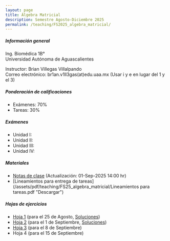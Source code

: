 ```yaml
---
layout: page
title: Álgebra Matricial
description: Semestre Agosto-Diciembre 2025
permalink: /teaching/FS2025_algebra_matricial/
---
```


##### Información general
Ing. Biomédica 1B°\
Universidad Autónoma de Aguascalientes

Instructor: Brian Villegas Villalpando\
Correo electrónico: br1an.v1ll3gas(at)edu.uaa.mx (Usar i y e en lugar del 1 y el 3)

##### Ponderación de calificaciones
- Exámenes: 70%
- Tareas: 30%

##### Exámenes
- Unidad I: 
- Unidad II:
- Unidad III:
- Unidad IV:

##### Materiales
- [Notas de clase](/assets/pdf/teaching/FS25_algebra_matricial/notas_am_2025_9_1.pdf "Descargar") (Actualización: 01-Sep-2025 14:00 hr)
- [Lineamientos para entrega de tareas](/assets/pdf/teaching/FS25_algebra_matricial/Lineamientos para tareas.pdf "Descargar")

##### Hojas de ejercicios
- [Hoja 1](/assets/pdf/teaching/FS25_algebra_matricial/hw1_am.pdf "Descargar") (para el 25 de Agosto, [Soluciones](/assets/pdf/teaching/FS25_algebra_matricial/soluciones_hw1_am.pdf "Descargar"))
- [Hoja 2](/assets/pdf/teaching/FS25_algebra_matricial/hw2_am.pdf "Descargar") (para el 1 de Septiembre, [Soluciones](/assets/pdf/teaching/FS25_algebra_matricial/soluciones_hw2_am.pdf "Descargar"))
- [Hoja 3](/assets/pdf/teaching/FS25_algebra_matricial/hw3_am.pdf "Descargar") (para el 8 de Septiembre)
- Hoja 4 (para el 15 de Septiembre)

